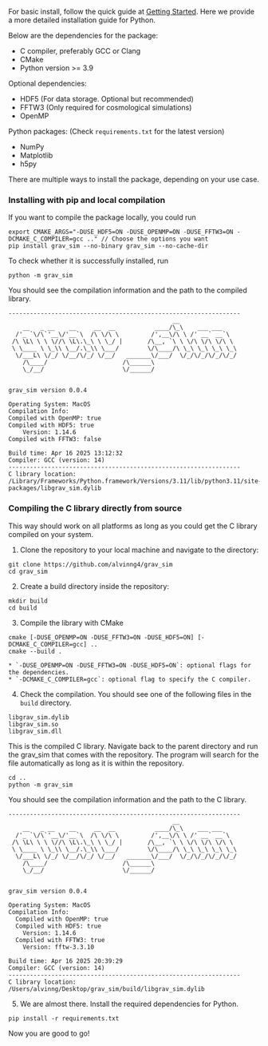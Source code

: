 For basic install, follow the quick guide at [Getting Started](getting_started.md).
Here we provide a more detailed installation guide for Python.

Below are the dependencies for the package:

- C compiler, preferably GCC or Clang
- CMake
- Python version >= 3.9

Optional dependencies:

- HDF5 (For data storage. Optional but recommended)
- FFTW3 (Only required for cosmological simulations)
- OpenMP

Python packages: (Check `requirements.txt` for the latest version)

- NumPy
- Matplotlib
- h5py

There are multiple ways to install the package, depending on your use case.

### Installing with pip and local compilation
If you want to compile the package locally, you could run
```
export CMAKE_ARGS="-DUSE_HDF5=ON -DUSE_OPENMP=ON -DUSE_FFTW3=ON -DCMAKE_C_COMPILER=gcc .." // Choose the options you want
pip install grav_sim --no-binary grav_sim --no-cache-dir
```
To check whether it is successfully installed, run
```
python -m grav_sim
```
You should see the compilation information and the path to the
compiled library.
```
-----------------------------------------------------------------
                                              __                   
    __   _ __    __     __  __           ____/\_\    ___ ___       
  /'_ `\/\`'__\/'__`\  /\ \/\ \         /',__\/\ \ /' __` __`\     
 /\ \L\ \ \ \//\ \L\.\_\ \ \_/ |       /\__, `\ \ \/\ \/\ \/\ \    
 \ \____ \ \_\\ \__/.\_\\ \___/        \/\____/\ \_\ \_\ \_\ \_\   
  \/___L\ \/_/ \/__/\/_/ \/__/   _______\/___/  \/_/\/_/\/_/\/_/   
    /\____/                     /\______\                          
    \_/__/                      \/______/                          


grav_sim version 0.0.4

Operating System: MacOS
Compilation Info:
Compiled with OpenMP: true
Compiled with HDF5: true
    Version: 1.14.6
Compiled with FFTW3: false

Build time: Apr 16 2025 13:12:32
Compiler: GCC (version: 14)
-----------------------------------------------------------------
C library location: /Library/Frameworks/Python.framework/Versions/3.11/lib/python3.11/site-packages/libgrav_sim.dylib
```

### Compiling the C library directly from source

This way should work on all platforms as long as you could get the
C library compiled on your system.

1. Clone the repository to your local machine and navigate to the directory:
```
git clone https://github.com/alvinng4/grav_sim
cd grav_sim
```
2. Create a build directory inside the repository:
```
mkdir build
cd build
```
3. Compile the library with CMake
```
cmake [-DUSE_OPENMP=ON -DUSE_FFTW3=ON -DUSE_HDF5=ON] [-DCMAKE_C_COMPILER=gcc] ..
cmake --build .
```

    * `-DUSE_OPENMP=ON -DUSE_FFTW3=ON -DUSE_HDF5=ON`: optional flags for the dependencies.
    * `-DCMAKE_C_COMPILER=gcc`: optional flag to specify the C compiler.

4. Check the compilation. You should see one of the following files in the `build` directory.
```
libgrav_sim.dylib
libgrav_sim.so
libgrav_sim.dll
```
This is the compiled C library. Navigate back to the parent directory and run the grav_sim
that comes with the repository. The program will search for the file automatically as long
as it is within the repository.
```
cd ..
python -m grav_sim
```
You should see the compilation information and the path to the C library.
```
-----------------------------------------------------------------
                                              __                   
    __   _ __    __     __  __           ____/\_\    ___ ___       
  /'_ `\/\`'__\/'__`\  /\ \/\ \         /',__\/\ \ /' __` __`\     
 /\ \L\ \ \ \//\ \L\.\_\ \ \_/ |       /\__, `\ \ \/\ \/\ \/\ \    
 \ \____ \ \_\\ \__/.\_\\ \___/        \/\____/\ \_\ \_\ \_\ \_\   
  \/___L\ \/_/ \/__/\/_/ \/__/   _______\/___/  \/_/\/_/\/_/\/_/   
    /\____/                     /\______\                          
    \_/__/                      \/______/                          


grav_sim version 0.0.4

Operating System: MacOS
Compilation Info:
  Compiled with OpenMP: true
  Compiled with HDF5: true
    Version: 1.14.6
  Compiled with FFTW3: true
    Version: fftw-3.3.10

Build time: Apr 16 2025 20:39:29
Compiler: GCC (version: 14)
-----------------------------------------------------------------
C library location: /Users/alvinng/Desktop/grav_sim/build/libgrav_sim.dylib
```

5. We are almost there. Install the required dependencies for Python.
```
pip install -r requirements.txt
```
Now you are good to go!